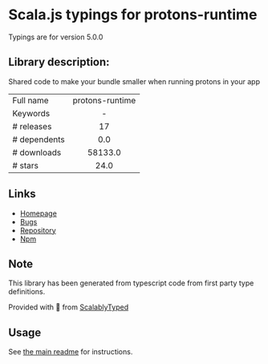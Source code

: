 
# Scala.js typings for protons-runtime

Typings are for version 5.0.0

## Library description:
Shared code to make your bundle smaller when running protons in your app

|                    |                 |
| ------------------ | :-------------: |
| Full name          | protons-runtime |
| Keywords           | - |
| # releases         | 17 |
| # dependents       | 0.0 |
| # downloads        | 58133.0 |
| # stars            | 24.0 |

## Links
- [Homepage](https://github.com/ipfs/protons/tree/master/packages/protons-runtime#readme)
- [Bugs](https://github.com/ipfs/protons/issues)
- [Repository](https://github.com/ipfs/protons)
- [Npm](https://www.npmjs.com/package/protons-runtime)
    


## Note
This library has been generated from typescript code from first party type definitions.

Provided with :purple_heart: from [ScalablyTyped](https://github.com/oyvindberg/ScalablyTyped)

## Usage
See [the main readme](../../readme.md) for instructions.


